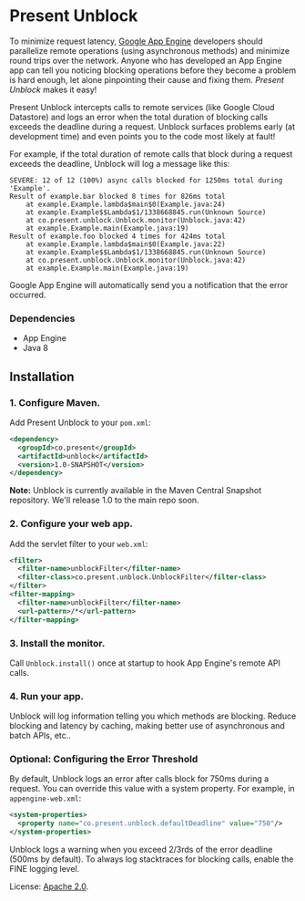 # Present Unblock

To minimize request latency, [Google App Engine](https://cloud.google.com/appengine/docs/java/) 
developers should parallelize remote operations (using asynchronous methods) and minimize round 
trips over the network. Anyone who has developed an App Engine app can tell you noticing blocking 
operations before they become a problem is hard enough, let alone pinpointing their cause and fixing 
them. *Present Unblock* makes it easy!

Present Unblock intercepts calls to remote services (like Google Cloud Datastore) and logs an error 
when the total duration of blocking calls exceeds the deadline during a request. Unblock surfaces 
problems  early (at development time) and even points you to the code most likely at fault!

For example, if the total duration of remote calls that block during a request exceeds the deadline,
Unblock will log a message like this:

```
SEVERE: 12 of 12 (100%) async calls blocked for 1250ms total during 'Example'.
Result of example.bar blocked 8 times for 826ms total
	at example.Example.lambda$main$0(Example.java:24)
	at example.Example$$Lambda$1/1338668845.run(Unknown Source)
	at co.present.unblock.Unblock.monitor(Unblock.java:42)
	at example.Example.main(Example.java:19)
Result of example.foo blocked 4 times for 424ms total
	at example.Example.lambda$main$0(Example.java:22)
	at example.Example$$Lambda$1/1338668845.run(Unknown Source)
	at co.present.unblock.Unblock.monitor(Unblock.java:42)
	at example.Example.main(Example.java:19)
```

Google App Engine will automatically send you a notification that the error occurred.

### Dependencies

- App Engine
- Java 8

## Installation

### 1. Configure Maven.

Add Present Unblock to your `pom.xml`:

```xml
<dependency>
  <groupId>co.present</groupId>
  <artifactId>unblock</artifactId>
  <version>1.0-SNAPSHOT</version>
</dependency>
```

**Note:** Unblock is currently available in the Maven Central Snapshot repository. We'll release 1.0
to the main repo soon.

### 2. Configure your web app.

Add the servlet filter to your `web.xml`:

```xml
<filter>
  <filter-name>unblockFilter</filter-name>
  <filter-class>co.present.unblock.UnblockFilter</filter-class>
</filter>
<filter-mapping>
  <filter-name>unblockFilter</filter-name>
  <url-pattern>/*</url-pattern>
</filter-mapping>

```

### 3. Install the monitor.

Call `Unblock.install()` once at startup to hook App Engine's remote API calls.

### 4. Run your app.

Unblock will log information telling you which methods are blocking. Reduce blocking and latency by
caching, making better use of asynchronous and batch APIs, etc..

### Optional: Configuring the Error Threshold

By default, Unblock logs an error after calls block for 750ms during a request. You can
override this value with a system property. For example, in `appengine-web.xml`:

```xml
<system-properties>
  <property name="co.present.unblock.defaultDeadline" value="750"/>
</system-properties>
```

Unblock logs a warning when you exceed 2/3rds of the error deadline (500ms by default). To always 
log stacktraces for blocking calls, enable the FINE logging level.

License: [Apache 2.0](http://www.apache.org/licenses/LICENSE-2.0.txt). 